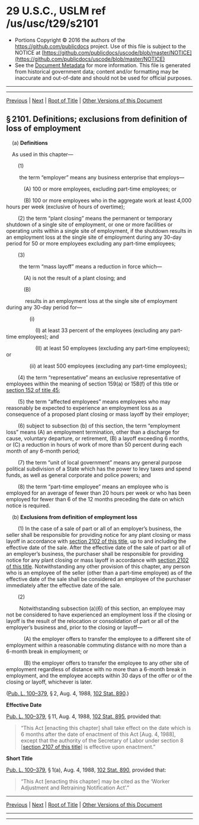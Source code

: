 ---
---

# 29 U.S.C., USLM ref /us/usc/t29/s2101

* Portions Copyright © 2016 the authors of the https://github.com/publicdocs project.
  Use of this file is subject to the NOTICE at [https://github.com/publicdocs/uscode/blob/master/NOTICE](https://github.com/publicdocs/uscode/blob/master/NOTICE)
* See the [Document Metadata](././../../../..//README.md) for more information.
  This file is generated from historical government data; content and/or formatting may be inaccurate and out-of-date and should not be used for official purposes.

----------
----------

[Previous](./../../../..//us/usc/t29/ch23/m__us_usc_t29_ch23.md) | [Next](./../../../..//us/usc/t29/ch23/m__us_usc_t29_s2102.md) | [Root of Title](./../../../../) | [Other Versions of this Document](https://publicdocs.github.io/go/links?ns=uslm&ref=%2Fus%2Fusc%2Ft29%2Fs2101)

## § 2101. Definitions; exclusions from definition of loss of employment

    (a) __Definitions__ 

    As used in this chapter—

        (1)

         the term “employer” means any business enterprise that employs—

            (A) 100 or more employees, excluding part-time employees; or

            (B) 100 or more employees who in the aggregate work at least 4,000 hours per week (exclusive of hours of overtime);

        (2) the term “plant closing” means the permanent or temporary shutdown of a single site of employment, or one or more facilities or operating units within a single site of employment, if the shutdown results in an employment loss at the single site of employment during any 30-day period for 50 or more employees excluding any part-time employees;

        (3)

         the term “mass layoff” means a reduction in force which—

            (A) is not the result of a plant closing; and

            (B)

             results in an employment loss at the single site of employment during any 30-day period for—

                (i)

                    (I) at least 33 percent of the employees (excluding any part-time employees); and

                    (II) at least 50 employees (excluding any part-time employees); or

                (ii) at least 500 employees (excluding any part-time employees);

        (4) the term “representative” means an exclusive representative of employees within the meaning of section 159(a) or 158(f) of this title or [section 152 of title 45][/us/usc/t45/s152];

        (5) the term “affected employees” means employees who may reasonably be expected to experience an employment loss as a consequence of a proposed plant closing or mass layoff by their employer;

        (6) subject to subsection (b) of this section, the term “employment loss” means (A) an employment termination, other than a discharge for cause, voluntary departure, or retirement, (B) a layoff exceeding 6 months, or (C) a reduction in hours of work of more than 50 percent during each month of any 6-month period;

        (7) the term “unit of local government” means any general purpose political subdivision of a State which has the power to levy taxes and spend funds, as well as general corporate and police powers; and

        (8) the term “part-time employee” means an employee who is employed for an average of fewer than 20 hours per week or who has been employed for fewer than 6 of the 12 months preceding the date on which notice is required.

    (b) __Exclusions from definition of employment loss__ 

        (1) In the case of a sale of part or all of an employer’s business, the seller shall be responsible for providing notice for any plant closing or mass layoff in accordance with [section 2102 of this title][/us/usc/t29/s2102], up to and including the effective date of the sale. After the effective date of the sale of part or all of an employer’s business, the purchaser shall be responsible for providing notice for any plant closing or mass layoff in accordance with [section 2102 of this title][/us/usc/t29/s2102]. Notwithstanding any other provision of this chapter, any person who is an employee of the seller (other than a part-time employee) as of the effective date of the sale shall be considered an employee of the purchaser immediately after the effective date of the sale.

        (2)

         Notwithstanding subsection (a)(6) of this section, an employee may not be considered to have experienced an employment loss if the closing or layoff is the result of the relocation or consolidation of part or all of the employer’s business and, prior to the closing or layoff—

            (A) the employer offers to transfer the employee to a different site of employment within a reasonable commuting distance with no more than a 6-month break in employment; or

            (B) the employer offers to transfer the employee to any other site of employment regardless of distance with no more than a 6-month break in employment, and the employee accepts within 30 days of the offer or of the closing or layoff, whichever is later.

([Pub. L. 100–379][/us/pl/100/379], § 2, Aug. 4, 1988, [102 Stat. 890][/us/stat/102/890].)

 __Effective Date__ 

[Pub. L. 100–379][/us/pl/100/379], § 11, Aug. 4, 1988, [102 Stat. 895][/us/stat/102/895], provided that: 

> “This Act \[enacting this chapter\] shall take effect on the date which is 6 months after the date of enactment of this Act \[Aug. 4, 1988\], except that the authority of the Secretary of Labor under section 8 \[[section 2107 of this title][/us/usc/t29/s2107]\] is effective upon enactment.”

 __Short Title__ 

[Pub. L. 100–379][/us/pl/100/379], § 1(a), Aug. 4, 1988, [102 Stat. 890][/us/stat/102/890], provided that: 

> “This Act \[enacting this chapter\] may be cited as the ‘Worker Adjustment and Retraining Notification Act’.”

----------

[Previous](./../../../..//us/usc/t29/ch23/m__us_usc_t29_ch23.md) | [Next](./../../../..//us/usc/t29/ch23/m__us_usc_t29_s2102.md) | [Root of Title](./../../../../) | [Other Versions of this Document](https://publicdocs.github.io/go/links?ns=uslm&ref=%2Fus%2Fusc%2Ft29%2Fs2101)

----------
----------

[/us/usc/t45/s152]: https://publicdocs.github.io/go/links?ns=uslm&ref=%2Fus%2Fusc%2Ft45%2Fs152
[/us/usc/t29/s2102]: https://publicdocs.github.io/go/links?ns=uslm&ref=%2Fus%2Fusc%2Ft29%2Fs2102
[/us/usc/t29/s2102]: https://publicdocs.github.io/go/links?ns=uslm&ref=%2Fus%2Fusc%2Ft29%2Fs2102
[/us/pl/100/379]: https://publicdocs.github.io/go/links?ns=uslm&ref=%2Fus%2Fpl%2F100%2F379
[/us/stat/102/890]: https://publicdocs.github.io/go/links?ns=uslm&ref=%2Fus%2Fstat%2F102%2F890
[/us/pl/100/379]: https://publicdocs.github.io/go/links?ns=uslm&ref=%2Fus%2Fpl%2F100%2F379
[/us/stat/102/895]: https://publicdocs.github.io/go/links?ns=uslm&ref=%2Fus%2Fstat%2F102%2F895
[/us/usc/t29/s2107]: https://publicdocs.github.io/go/links?ns=uslm&ref=%2Fus%2Fusc%2Ft29%2Fs2107
[/us/pl/100/379]: https://publicdocs.github.io/go/links?ns=uslm&ref=%2Fus%2Fpl%2F100%2F379
[/us/stat/102/890]: https://publicdocs.github.io/go/links?ns=uslm&ref=%2Fus%2Fstat%2F102%2F890



